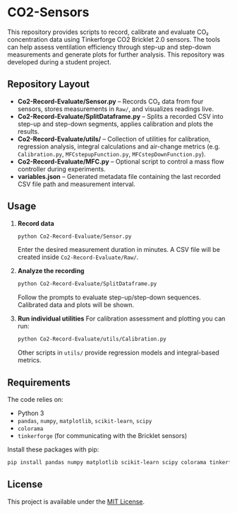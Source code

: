 # CO2-Sensors

This repository provides scripts to record, calibrate and evaluate CO₂ concentration data using Tinkerforge CO2 Bricklet 2.0 sensors. The tools can help assess ventilation efficiency through step-up and step-down measurements and generate plots for further analysis. This repository was developed during a student project.

## Repository Layout

- **Co2-Record-Evaluate/Sensor.py** – Records CO₂ data from four sensors, stores measurements in `Raw/`, and visualizes readings live.
- **Co2-Record-Evaluate/SplitDataframe.py** – Splits a recorded CSV into step-up and step-down segments, applies calibration and plots the results.
- **Co2-Record-Evaluate/utils/** – Collection of utilities for calibration, regression analysis, integral calculations and air-change metrics (e.g. `Calibration.py`, `MFCstepupFunction.py`, `MFCstepDownFunction.py`).
- **Co2-Record-Evaluate/MFC.py** – Optional script to control a mass flow controller during experiments.
- **variables.json** – Generated metadata file containing the last recorded CSV file path and measurement interval.

## Usage

1. **Record data**
   ```bash
   python Co2-Record-Evaluate/Sensor.py
   ```
   Enter the desired measurement duration in minutes. A CSV file will be created inside `Co2-Record-Evaluate/Raw/`.

2. **Analyze the recording**
   ```bash
   python Co2-Record-Evaluate/SplitDataframe.py
   ```
   Follow the prompts to evaluate step-up/step-down sequences. Calibrated data and plots will be shown.

3. **Run individual utilities**
   For calibration assessment and plotting you can run:
   ```bash
   python Co2-Record-Evaluate/utils/Calibration.py
   ```
   Other scripts in `utils/` provide regression models and integral-based metrics.

## Requirements

The code relies on:
- Python 3
- `pandas`, `numpy`, `matplotlib`, `scikit-learn`, `scipy`
- `colorama`
- `tinkerforge` (for communicating with the Bricklet sensors)

Install these packages with pip:
```bash
pip install pandas numpy matplotlib scikit-learn scipy colorama tinkerforge
```

## License

This project is available under the [MIT License](LICENSE).
